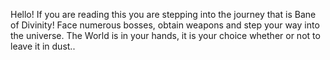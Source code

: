 Hello! If you are reading this you are stepping into the journey that is Bane of Divinity! Face numerous bosses, obtain weapons and step your way into the universe. The World is in your hands, it is your choice whether or not to leave it in dust..
